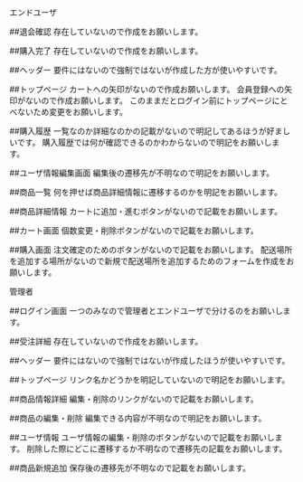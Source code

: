 エンドユーザ

##退会確認
存在していないので作成をお願いします。

##購入完了
存在していないので作成をお願いします。

##ヘッダー
要件にはないので強制ではないが作成した方が使いやすいです。

##トップページ
カートへの矢印がないので作成お願いします。
会員登録への矢印がないので作成お願いします。
このままだとログイン前にトップページにとべないため変更をお願いします。

##購入履歴
一覧なのか詳細なのかの記載がないので明記してあるほうが好ましいです。
購入履歴では何が確認できるのかわからないので明記をお願いします。

##ユーザ情報編集画面
編集後の遷移先が不明なので明記をお願いします。

##商品一覧
何を押せば商品詳細情報に遷移するのかを明記をお願いします。

##商品詳細情報
カートに追加・進むボタンがないので記載をお願いします。

##カート画面
個数変更・削除ボタンがないので記載をお願いします。

##購入画面
注文確定のためのボタンがないので記載をお願いします。
配送場所を追加する場所がないので新規で配送場所を追加するためのフォームを作成をお願いします。

管理者

##ログイン画面
一つのみなので管理者とエンドユーザで分けるのをお願いします。

##受注詳細
存在していないので作成をお願いします。

##ヘッダー
要件にはないので強制ではないが作成したほうが使いやすいです。

##トップページ
リンク名かどうかを明記していないので明記をお願いします。

##商品情報詳細
編集・削除のリンクがないので記載をお願いします。

##商品の編集・削除
編集できる内容が不明なので明記をお願いします。

##ユーザ情報
ユーザ情報の編集・削除のボタンがないので記載をお願いします。
削除した際にどこに遷移するか不明なので遷移先の記載をお願いします。

##商品新規追加
保存後の遷移先が不明なので記載をお願いします。
